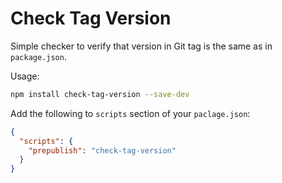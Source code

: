 Check Tag Version
=================

Simple checker to verify that version in Git tag is the same as in `package.json`.

Usage:

```bash
npm install check-tag-version --save-dev
```

Add the following to `scripts` section of your `paclage.json`:

```json
{
  "scripts": {
    "prepublish": "check-tag-version"
  }
}
```